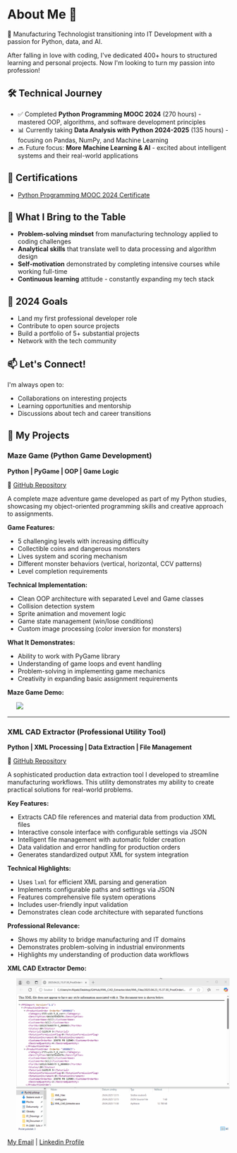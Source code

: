 # About Me 👋

🚀 Manufacturing Technologist transitioning into IT Development with a passion for Python, data, and AI. 

After falling in love with coding, I've dedicated 400+ hours to structured learning and personal projects. Now I'm looking to turn my passion into profession!

## 🛠️ Technical Journey
- ✅ Completed **Python Programming MOOC 2024** (270 hours) - mastered OOP, algorithms, and software development principles
- 📊 Currently taking **Data Analysis with Python 2024-2025** (135 hours) - focusing on Pandas, NumPy, and Machine Learning
- 🔜 Future focus: **More Machine Learning & AI** - excited about intelligent systems and their real-world applications

## 📜 Certifications
- [Python Programming MOOC 2024 Certificate](https://certificates.mooc.fi/validate/x1s80pljmp)

## 🌟 What I Bring to the Table
- **Problem-solving mindset** from manufacturing technology applied to coding challenges
- **Analytical skills** that translate well to data processing and algorithm design
- **Self-motivation** demonstrated by completing intensive courses while working full-time
- **Continuous learning** attitude - constantly expanding my tech stack

## 🎯 2024 Goals
- Land my first professional developer role
- Contribute to open source projects
- Build a portfolio of 5+ substantial projects
- Network with the tech community

## 📫 Let's Connect!
I'm always open to:
- Collaborations on interesting projects
- Learning opportunities and mentorship
- Discussions about tech and career transitions

## 🚀 My Projects

### Maze Game (Python Game Development)
**Python | PyGame | OOP | Game Logic**

🔗 [GitHub Repository](https://github.com/Groonst/Maze_Game)

A complete maze adventure game developed as part of my Python studies, showcasing my object-oriented programming skills and creative approach to assignments.

**Game Features:**
- 5 challenging levels with increasing difficulty
- Collectible coins and dangerous monsters
- Lives system and scoring mechanism
- Different monster behaviors (vertical, horizontal, CCV patterns)
- Level completion requirements

**Technical Implementation:**
- Clean OOP architecture with separated Level and Game classes
- Collision detection system
- Sprite animation and movement logic
- Game state management (win/lose conditions)
- Custom image processing (color inversion for monsters)

**What It Demonstrates:**
- Ability to work with PyGame library
- Understanding of game loops and event handling
- Problem-solving in implementing game mechanics
- Creativity in expanding basic assignment requirements

**Maze Game Demo:**
<div style="padding-left: 20px; display: inline-block;">
  <img src="assets/Maze_Game.gif" width="700">
</div>

---

### XML CAD Extractor (Professional Utility Tool)
**Python | XML Processing | Data Extraction | File Management**

🔗 [GitHub Repository](https://github.com/Groonst/XML_CAD_Extractor)

A sophisticated production data extraction tool I developed to streamline manufacturing workflows. This utility demonstrates my ability to create practical solutions for real-world problems.

**Key Features:**
- Extracts CAD file references and material data from production XML files
- Interactive console interface with configurable settings via JSON
- Intelligent file management with automatic folder creation
- Data validation and error handling for production orders
- Generates standardized output XML for system integration

**Technical Highlights:**
- Uses `lxml` for efficient XML parsing and generation
- Implements configurable paths and settings via JSON
- Features comprehensive file system operations
- Includes user-friendly input validation
- Demonstrates clean code architecture with separated functions

**Professional Relevance:**
- Shows my ability to bridge manufacturing and IT domains
- Demonstrates problem-solving in industrial environments
- Highlights my understanding of production data workflows

**XML CAD Extractor Demo:**
<div style="padding-left: 20px; display: inline-block;">
  <img src="assets/XML_CAD_Extractor.gif" width="700">
</div>




[My Email](mailto:groonst@gmail.com) | [Linkedin Profile](https://www.linkedin.com/in/michal-filipek-4b6192161)
